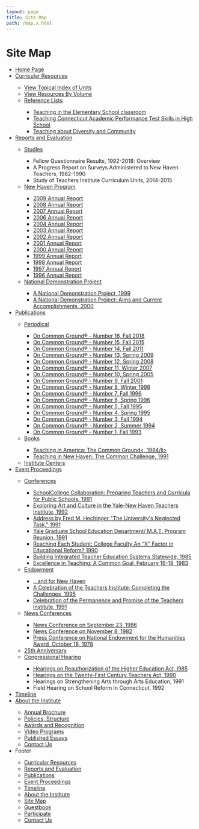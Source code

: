 ```yaml
---
layout: page
title: Site Map
path: /map.x.html
---
```


<h1 class="page-title">Site Map</h1>

<ul> 
    <li class="sitemap_list"><a class="sitemap_link" href="/">Home Page</a></li>
    <li class="sitemap_list"><a class="sitemap_link" href="/curriculum">Curricular Resources</a></li>
        <ul>
            <li class="sitemap_list"><a class="sitemap_link" href="/curriculum/indexes">View Topical Index of Units </a></li>
            <li class="sitemap_list"><a class="sitemap_link" href="/curriculum/units">View Resources By Volume</a></li>
            <li class="sitemap_list"><a class="sitemap_link" href="/curriculum/referencelists">Reference Lists</a></li>
                <ul>
                    <li class="sitemap_list"><a class="sitemap_link" href="/curriculum/referencelists/elementary">Teaching in the Elementary School classroom</a></li>
                    <li class="sitemap_list"><a class="sitemap_link" href="/curriculum/referencelists/high">Teaching Connecticut Academic Performance Test Skills in High School</a></li>
                    <li class="sitemap_list"><a class="sitemap_link" href="/curriculum/referencelists/diversity">Teaching about Diversity and Community</a></li>
                </ul>
        </ul>
    <li class="sitemap_list"><a class="sitemap_link" href="/brochures">Reports and Evaluation</a></li>
        <ul>
            <li class="sitemap_list"><a class="sitemap_link" href="/brochures/studies">Studies</a></li>
                <ul>
                    <li class="sitemap_list">Fellow Questionnaire Results, 1992-2018: Overview</li>
                    <li class="sitemap_list">A Progress Report on Surveys Administered to New Haven Teachers, 1982-1990</li>
                    <li class="sitemap_list">Study of Teachers Institute Curriculum Units, 2014-2015</li>
                </ul>
            <li class="sitemap_list"><a class="sitemap_link" href="/brochures/NewHavenProgram">New Haven Program</a></li>
                <ul>
                    <li class="sitemap_list"><a class="sitemap_link" href="http://teachers.yale.edu/pdfs/ar/ar2009-full.pdf">2009 Annual Report</a></li>
                    <li class="sitemap_list"><a class="sitemap_link" href="http://teachers.yale.edu/pdfs/ar/ar2008-full.pdf">2008 Annual Report</a></li>
                    <li class="sitemap_list"><a class="sitemap_link" href="http://teachers.yale.edu/pdfs/ar/ar2007-full.pdf">2007 Annual Report</a></li>
                    <li class="sitemap_list"><a class="sitemap_link" href="/brochures/A3/2006/">2006 Annual Report</a></li>
                    <li class="sitemap_list"><a class="sitemap_link" href="http://teachers.yale.edu/pdfs/ar/ar2004-full.pdf">2004 Annual Report</a></li>
                    <li class="sitemap_list"><a class="sitemap_link" href="/brochures/A3/2003">2003 Annual Report</a></li>
                    <li class="sitemap_list"><a class="sitemap_link" href="/brochures/A3/2002">2002 Annual Report</a></li>
                    <li class="sitemap_list"><a class="sitemap_link" href="/brochures/A3/2001/">2001 Annual Report</a></li>
                    <li class="sitemap_list"><a class="sitemap_link" href="/brochures/A3/2000">2000 Annual Report</a></li>
                    <li class="sitemap_list"><a class="sitemap_link" href="/brochures/A3/1999">1999 Annual Report</a></li>
                    <li class="sitemap_list"><a class="sitemap_link" href="/brochures/A3/1998">1998 Annual Report</a></li>
                    <li class="sitemap_list"><a class="sitemap_link" href="http://teachers.yale.edu/pdfs/ar/ar1997.pdf">1997 Annual Report</a></li>
                    <li class="sitemap_list"><a class="sitemap_link" href="/brochures/A3/1996">1996 Annual Report</a></li>
                </ul>
            <li class="sitemap_list"><a class="sitemap_link" href="/brochures/nationdemonstrationpj">National Demonstration Project</a></li>
                <ul>
                    <li class="sitemap_list"><a class="sitemap_link" href="/ndp/ndp1999.html">A National Demonstration Project, 1999</a></li>
                    <li class="sitemap_list"><a class="sitemap_link" href="/ndp/NDP.html">A National Demonstration Project: Aims and Current Accomplishments, 2000</a></li>
                </ul>
        </ul>
    <li class="sitemap_list"><a class="sitemap_link" href="pubs">Publications</a></li>
        <ul>
            <li class="sitemap_list"><a class="sitemap_link" href="/pubs/periodical">Periodical </a></li>
                <ul>
                    <li class="sitemap_list"><a class="sitemap_link" href="http://teachers.yale.edu/pdfs/ocg/ocg16.pdf">On Common Ground® - Number 16, Fall 2018 </a></li>
                    <li class="sitemap_list"><a class="sitemap_link" href="http://teachers.yale.edu/pdfs/ocg/ocg15.pdf">On Common Ground® - Number 15, Fall 2015</a></li>
                    <li class="sitemap_list"><a class="sitemap_link" href="http://teachers.yale.edu/pdfs/ocg/ocg14.pdf">On Common Ground® - Number 14, Fall 2011 </a></li>
                    <li class="sitemap_list"><a class="sitemap_link" href="http://teachers.yale.edu/pdfs/ocg/ocg13.pdf">On Common Ground® - Number 13, Spring 2009 </a></li>
                    <li class="sitemap_list"><a class="sitemap_link" href="http://teachers.yale.edu/pdfs/ocg/ocg12.pdf">On Common Ground® - Number 12, Spring 2008</a></li>
                    <li class="sitemap_list"><a class="sitemap_link" href="http://teachers.yale.edu/pdfs/ocg/ocg11.pdf">On Common Ground® - Number 11, Winter 2007</a></li>
                    <li class="sitemap_list"><a class="sitemap_link" href="http://teachers.yale.edu/pdfs/ocg/ocg10.pdf">On Common Ground® - Number 10, Spring 2005</a></li>
                    <li class="sitemap_list"><a class="sitemap_link" href="/pubs/A22/">On Common Ground® - Number 9, Fall 2001</a></li>
                    <li class="sitemap_list"><a class="sitemap_link" href="/pubs/A21/">On Common Ground® - Number 8, Winter 1998</a></li>
                    <li class="sitemap_list"><a class="sitemap_link" href="/pubs/A20/">On Common Ground® - Number 7, Fall 1996</a></li>
                    <li class="sitemap_list"><a class="sitemap_link" href="/pubs/A19/">On Common Ground® - Number 6, Spring 1996</a></li>
                    <li class="sitemap_list"><a class="sitemap_link" href="/pubs/A18/">On Common Ground® - Number 5, Fall 1995</a></li>
                    <li class="sitemap_list"><a class="sitemap_link" href="/pubs/A17/">On Common Ground® - Number 4, Spring 1995</a></li>
                    <li class="sitemap_list"><a class="sitemap_link" href="/pubs/A16/">On Common Ground® - Number 3, Fall 1994</a></li>
                    <li class="sitemap_list"><a class="sitemap_link" href="/pubs/A15/">On Common Ground® - Number 2, Summer 1994</a></li>
                    <li class="sitemap_list"><a class="sitemap_link" href="/pubs/A14/">On Common Ground® - Number 1, Fall 1993</a></li>
                </ul>
            <li class="sitemap_list"><a class="sitemap_link" href="/pubs/books">Books</a></li>
                <ul>
                    <li class="sitemap_list"><a class="sitemap_link" href="/pubs/A4">Teaching in America: The Common Ground<, 1984/li>
                    <li class="sitemap_list"><a class="sitemap_link" href="/pubs/A5">Teaching in New Haven: The Common Challenge, 1991</a></li>
                </ul>
            <li class="sitemap_list"><a class="sitemap_link" href="/brochures/CenterManual/index.html">Institute Centers</a></li>
        </ul>
    <li class="sitemap_list"><a class="sitemap_link" href="/event-proceedings">Event Proceedings</a></li>
        <ul>
            <li class="sitemap_list"><a class="sitemap_link" href="/event-proceedings/conferences">Conferences</a></li>
                <ul>
                    <li class="sitemap_list"><a class="sitemap_link" href="transcripts/F14a.html">School­College Collaboration: Preparing Teachers and Curricula for Public Schools, 1991 </a></li>
                    <li class="sitemap_list"><a class="sitemap_link" href="transcripts/C16.html">Exploring Art and Culture in the Yale-New Haven Teachers Institute, 1992</a></li>
                    <li class="sitemap_list"><a class="sitemap_link" href="transcripts/F14d.html">Address by Fred M. Hechinger "The University's Neglected Task," 1991</a></li>
                    <li class="sitemap_list"><a class="sitemap_link" href="transcripts/F13.html">Yale Graduate School Education Department/ M.A.T. Program Reunion, 1991</a></li>
                    <li class="sitemap_list"><a class="sitemap_link" href="transcripts/F11.html">Reaching Each Student: College Faculty An “X” Factor in Educational Reform? 1990</a></li>
                    <li class="sitemap_list"><a class="sitemap_link" href="transcripts/C2.html">Building Integrated Teacher Education Systems Statewide, 1985 </a></li>
                    <li class="sitemap_list"><a class="sitemap_link" href="transcripts/F4.html">Excellence in Teaching: A Common Goal, February 16-18, 1983 </a></li>
                </ul>
            <li class="sitemap_list"><a class="sitemap_link" href="/event-proceedings/endowment">Endowment</a></li>
                <ul>
                    <li class="sitemap_list"><a class="sitemap_link" href="/brochures/A2.html ">...and for New Haven</a></li>
                    <li class="sitemap_list"><a class="sitemap_link" href="/transcripts/F16.html">A Celebration of the Teachers Institute: Completing the Challenges, 1995</a></li>
                    <li class="sitemap_list"><a class="sitemap_link" href="/transcripts/F12.html">Celebration of the Permanence and Promise of the Teachers Institute, 1991</a></li>
                </ul>
            <li class="sitemap_list"><a class="sitemap_link" href="/event-proceedings/news-conferences">News Conferences</a></li>
                <ul>
                    <li class="sitemap_list"><a class="sitemap_link" href="/transcripts/F7.html">News Conference on September 23, 1986</a></li>
                    <li class="sitemap_list"><a class="sitemap_link" href="/transcripts/F13.html">News Conference on November 8, 1982</a></li>
                    <li class="sitemap_list"><a class="sitemap_link" href="/transcripts/F1.html">Press Conference on National Endowment for the Humanities Award, October 18, 1978</a></li>
                </ul>
            <li class="sitemap_list"><a class="sitemap_link" href="/brochures/25thTranscript.html">25th Anniversary</a></li>
            <li class="sitemap_list"><a class="sitemap_link" href="/congressional.html">Congressional Hearing</a></li>
                <ul>
                    <li class="sitemap_list"><a class="sitemap_link" href="https://drive.google.com/file/d/10XbR5iNBH_iTLa8XpIPOVxDeHGqJth31/view">Hearings on Reauthorization of the Higher Education Act, l985</a></li>
                    <li class="sitemap_list"><a class="sitemap_link" href="https://drive.google.com/file/d/1NlqYppUab8fQxBQTV8L_GfWP8xJQ7TiD/view">Hearings on the Twenty-First Century Teachers Act, 1990</a></li>
                    <li class="sitemap_list">Hearings on Strengthening Arts through Arts Education, 1991</li>
                    <li class="sitemap_list">Field Hearing on School Reform in Connecticut, 1992</li>
                </ul>
        </ul>
    <li class="sitemap_list"><a class="sitemap_link" href="/timeline"><a class="sitemap_link" href="">Timeline</a></li>
    <li class="sitemap_list"><a class="sitemap_link" href="/about">About the Institute</a></li>
        <ul>
            <li class="sitemap_list"><a class="sitemap_link" href="/brochures/annual-brochure.html">Annual Brochure </a></li>
            <li class="sitemap_list"><a class="sitemap_link" href="/brochures/A6.html">Policies, Structure</a></li>
            <li class="sitemap_list"><a class="sitemap_link" href="/brochures/A9.html">Awards and Recognition</a></li>
            <li class="sitemap_list"><a class="sitemap_link" href="/brochures/video-programs.html">Video Programs</a></li>
            <li class="sitemap_list"><a class="sitemap_link" href="/articles/index.html">Published Essays</a></li>
            <li class="sitemap_list"><a class="sitemap_link" href="/comments.html">Contact Us</a></li>
        </ul>
    <li class="sitemap_list">Footer</li>
        <ul>
            <li class="sitemap_list"><a class="sitemap_link" href="/curriculum">Curricular Resources </a></li>
            <li class="sitemap_list"><a class="sitemap_link" href="/brochures">Reports and Evaluation</a></li>
            <li class="sitemap_list"><a class="sitemap_link" href="/pubs">Publications</a></li>
            <li class="sitemap_list"><a class="sitemap_link" href="/event-proceedings">Event Proceedings</a></li>
            <li class="sitemap_list"><a class="sitemap_link" href="/timeline">Timeline</a></li>
            <li class="sitemap_list"><a class="sitemap_link" href="/about">About the Institute</a></li>
            <li class="sitemap_list"><a class="sitemap_link" href="/map.x.html">Site Map</a></li>
            <li class="sitemap_list"><a class="sitemap_link" href="/">Guestbook</a></li>
            <li class="sitemap_list"><a class="sitemap_link" href="/participate">Participate</a></li>
            <li class="sitemap_list"><a class="sitemap_link" href="/comments.html">Contact Us</a></li>
        </ul>
</ul>


